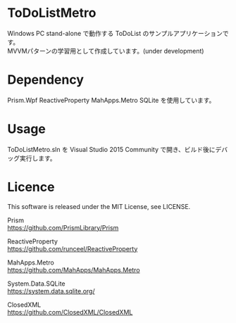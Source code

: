 # ToDoListMetro
Windows PC stand-alone で動作する ToDoList のサンプルアプリケーションです。  
MVVMパターンの学習用として作成しています。(under development)

# Dependency
Prism.Wpf ReactiveProperty MahApps.Metro SQLite を使用しています。

# Usage
ToDoListMetro.sln を Visual Studio 2015 Community で開き、ビルド後にデバッグ実行します。

# Licence
This software is released under the MIT License, see LICENSE.  
  
Prism  
<https://github.com/PrismLibrary/Prism>  
  
ReactiveProperty  
<https://github.com/runceel/ReactiveProperty>  
  
MahApps.Metro  
<https://github.com/MahApps/MahApps.Metro>  
  
System.Data.SQLite  
<https://system.data.sqlite.org/>  
  
ClosedXML  
<https://github.com/ClosedXML/ClosedXML>
